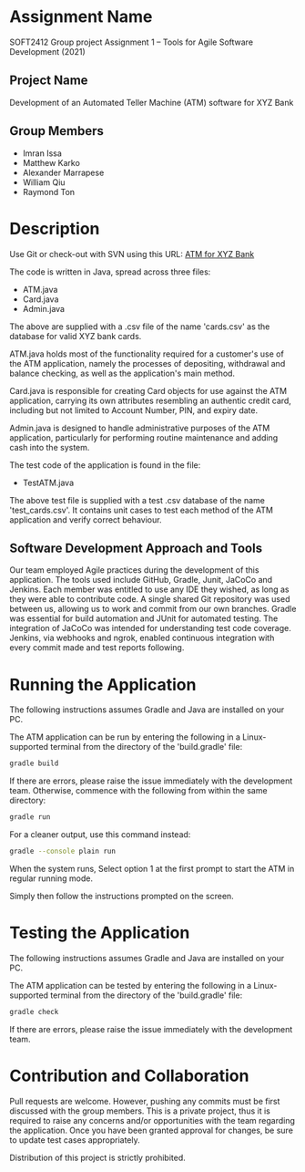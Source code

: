 # Assignment Name

SOFT2412 Group project Assignment 1 – Tools for Agile Software Development (2021)

## Project Name

Development of an Automated Teller Machine (ATM) software for XYZ Bank

## Group Members

 - Imran Issa
 - Matthew Karko
 - Alexander Marrapese
 - William Qiu
 - Raymond Ton


# Description

Use Git or check-out with SVN using this URL:
[ATM for XYZ Bank](https://github.sydney.edu.au/SOFT2412-2021S2/Assignment__1.git)

The code is written in Java, spread across three files:
 - ATM.java
 - Card.java
 - Admin.java

The above are supplied with a .csv file of the name 'cards.csv' as the database for valid XYZ bank cards. 

ATM.java holds most of the functionality required for a customer's use of the ATM application, namely the processes of depositing, withdrawal and balance checking, as well as the application's main method.

Card.java is responsible for creating Card objects for use against the ATM application, carrying its own attributes resembling an authentic credit card, including but not limited to Account Number, PIN, and expiry date.

Admin.java is designed to handle administrative purposes of the ATM application, particularly for performing routine maintenance and adding cash into the system.
 
The test code of the application is found in the file:
 - TestATM.java

The above test file is supplied with a test .csv database of the name 'test_cards.csv'. It contains unit cases to test each method of the ATM application and verify correct behaviour.

## Software Development Approach and Tools

Our team employed Agile practices during the development of this application. The tools used include GitHub, Gradle, Junit, JaCoCo and Jenkins. Each member was entitled to use any IDE they wished, as long as they were able to contribute code. A single shared Git repository was used between us, allowing us to work and commit from our own branches. Gradle was essential for build automation and JUnit for automated testing. The integration of JaCoCo was intended for understanding test code coverage. Jenkins, via webhooks and ngrok, enabled continuous integration with every commit made and test reports following. 

# Running the Application

The following instructions assumes Gradle and Java are installed on your PC.

The ATM application can be run by entering the following in a Linux-supported terminal from the directory of the 'build.gradle' file:

```bash
gradle build
```

If there are errors, please raise the issue immediately with the development team.
Otherwise, commence with the following from within the same directory:

```bash
gradle run
```

For a cleaner output, use this command instead:
```bash
gradle --console plain run
```
When the system runs, Select option 1 at the first prompt to start the ATM in regular running mode.

Simply then follow the instructions prompted on the screen.

# Testing the Application

The following instructions assumes Gradle and Java are installed on your PC.

The ATM application can be tested by entering the following in a Linux-supported terminal from the directory of the 'build.gradle' file:

```bash
gradle check
```

If there are errors, please raise the issue immediately with the development team.

# Contribution and Collaboration

Pull requests are welcome. However, pushing any commits must be first discussed with the group members. This is a private project, thus it is required to raise any concerns and/or opportunities with the team regarding the application. Once you have been granted approval for changes, be sure to update test cases appropriately.

Distribution of this project is strictly prohibited.
